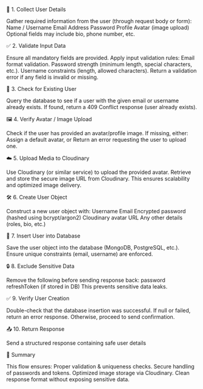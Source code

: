 📝 1. Collect User Details

Gather required information from the user (through request body or form):
Name / Username
Email Address
Password
Profile Avatar (image upload)
Optional fields may include bio, phone number, etc.

✅ 2. Validate Input Data

Ensure all mandatory fields are provided.
Apply input validation rules:
Email format validation.
Password strength (minimum length, special characters, etc.).
Username constraints (length, allowed characters).
Return a validation error if any field is invalid or missing.

🔎 3. Check for Existing User

Query the database to see if a user with the given email or username already exists.
If found, return a 409 Conflict response (user already exists).

🖼️ 4. Verify Avatar / Image Upload

Check if the user has provided an avatar/profile image.
If missing, either:
Assign a default avatar, or
Return an error requesting the user to upload one.

☁️ 5. Upload Media to Cloudinary

Use Cloudinary (or similar service) to upload the provided avatar.
Retrieve and store the secure image URL from Cloudinary.
This ensures scalability and optimized image delivery.

🛠️ 6. Create User Object

Construct a new user object with:
Username
Email
Encrypted password (hashed using bcrypt/argon2)
Cloudinary avatar URL
Any other details (roles, bio, etc.)

💾 7. Insert User into Database

Save the user object into the database (MongoDB, PostgreSQL, etc.).
Ensure unique constraints (email, username) are enforced.

🔒 8. Exclude Sensitive Data

Remove the following before sending response back:
password
refreshToken (if stored in DB)
This prevents sensitive data leaks.

✅ 9. Verify User Creation

Double-check that the database insertion was successful.
If null or failed, return an error response.
Otherwise, proceed to send confirmation.

📤 10. Return Response

Send a structured response containing safe user details

🚀 Summary

This flow ensures:
Proper validation & uniqueness checks.
Secure handling of passwords and tokens.
Optimized image storage via Cloudinary.
Clean response format without exposing sensitive data.
